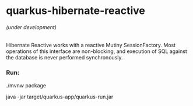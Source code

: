 # quarkus-hibernate-reactive
###### (under development)

Hibernate Reactive works with a reactive Mutiny SessionFactory. Most operations of this interface are non-blocking, and execution of SQL against the database is never performed synchronously.
### Run:

./mvnw package

java -jar target/quarkus-app/quarkus-run.jar
